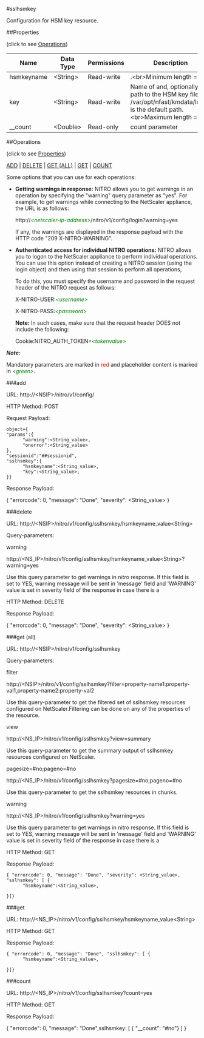 #sslhsmkey

Configuration for HSM key resource.


##Properties 
<span>(click to see [Operations](#operations))</span>


<table><thead><tr><th>Name</th><th> Data Type</th><th> Permissions</th><th>Description</th></tr></thead><tbody><tr><td>hsmkeyname</td><td>&lt;String></td><td>Read-write</td><td>.&lt;br>Minimum length = 1</td><tr><tr><td>key</td><td>&lt;String></td><td>Read-write</td><td>Name of and, optionally, path to the HSM key file. /var/opt/nfast/kmdata/local/ is the default path.&lt;br>Maximum length = 63</td><tr><tr><td>__count</td><td>&lt;Double></td><td>Read-only</td><td>count parameter</td><tr></tbody></table>
##Operations 
<span>(click to see [Properties](#properties))</span>


[ADD](#add) | [DELETE](#delete) | [GET (ALL)](#get-(all)) | [GET](#get) | [COUNT](#count)


Some options that you can use for each operations:
<ul><li><p><b>Getting warnings in response:</b> NITRO allows you to get warnings in an operation by specifying the "warning" query parameter as "yes". For example, to get warnings while connecting to the NetScaler appliance, the URL is as follows:</p><p>http://<span style="color:green;font-style:italic;">&lt;netscaler-ip-address&gt;</span>/nitro/v1/config/login?warning=yes</p><p>If any, the warnings are displayed in the response payload with the HTTP code "209 X-NITRO-WARNING".</p></li><li><p><b>Authenticated access for individual NITRO operations:</b> NITRO allows you to logon to the NetScaler appliance to perform individual operations. You can use this option instead of creating a NITRO session (using the login object) and then using that session to perform all operations,</p><p>To do this, you must specify the username and password in the request header of the NITRO request as follows:</p><p>X-NITRO-USER:<span style="color:green;font-style:italic;">&lt;username&gt;</span></p><p>X-NITRO-PASS:<span style="color:green;font-style:italic;">&lt;password&gt;</span></p><p><b>Note:</b> In such cases, make sure that the request header DOES not include the following:</p><p>Cookie:NITRO_AUTH_TOKEN=<span style="color:green;font-style:italic;">&lt;tokenvalue&gt;</span></p></li></ul>



***Note:*** 
Mandatory parameters are marked in <span style="color:#FF0000;">red</span> and placeholder content is marked in <span style="color:green;font-style:italic">&lt;green&gt;</span>.

###add



URL: http://&lt;NSIP&gt;/nitro/v1/config/
HTTP Method: POST
Request Payload: ```object={"params":{      "warning":<String_value>,      "onerror":<String_value>},"sessionid":"##sessionid","sslhsmkey":{      "hsmkeyname":<String_value>,      "key":<String_value>,}}```
Response Payload: 
{ "errorcode": 0, "message": "Done", "severity": <String_value> }


###delete



URL: http://&lt;NSIP&gt;/nitro/v1/config/sslhsmkey/hsmkeyname_value&lt;String&gt;
Query-parameters:
warning
http://&lt;NS_IP&gt;/nitro/v1/config/sslhsmkey/hsmkeyname_value&lt;String&gt;?warning=yes
Use this query parameter to get warnings in nitro response. If this field is set to YES, warning message will be sent in 'message' field and 'WARNING' value is set in severity field of the response in case there is a



HTTP Method: DELETE
Response Payload: 
{ "errorcode": 0, "message": "Done", "severity": <String_value> }


###get (all)



URL: http://&lt;NSIP&gt;/nitro/v1/config/sslhsmkey
Query-parameters:
filter
http://&lt;NSIP&gt;/nitro/v1/config/sslhsmkey?filter=property-name1:property-val1,property-name2:property-val2
Use this query-parameter to get the filtered set of sslhsmkey resources configured on NetScaler.Filtering can be done on any of the properties of the resource.


view
http://&lt;NS_IP&gt;/nitro/v1/config/sslhsmkey?view=summary
Use this query-parameter to get the summary output of sslhsmkey resources configured on NetScaler.


pagesize=#no;pageno=#no
http://&lt;NS_IP&gt;/nitro/v1/config/sslhsmkey?pagesize=#no;pageno=#no
Use this query-parameter to get the sslhsmkey resources in chunks.


warning
http://&lt;NS_IP&gt;/nitro/v1/config/sslhsmkey?warning=yes
Use this query parameter to get warnings in nitro response. If this field is set to YES, warning message will be sent in 'message' field and 'WARNING' value is set in severity field of the response in case there is a



HTTP Method: GET
Response Payload: ```{ "errorcode": 0, "message": "Done", "severity": <String_value>, "sslhsmkey": [ {      "hsmkeyname":<String_value>,}]}```



###get



URL: http://&lt;NS_IP&gt;/nitro/v1/config/sslhsmkey/hsmkeyname_value&lt;String&gt;
HTTP Method: GET
Response Payload: ```{ "errorcode": 0, "message": "Done", "sslhsmkey": [ {      "hsmkeyname":<String_value>,}]}```



###count



URL: http://&lt;NS_IP&gt;/nitro/v1/config/sslhsmkey?count=yes
HTTP Method: GET
Response Payload: 
{ "errorcode": 0, "message": "Done",sslhsmkey: [ { "__count": "#no"} ] }


